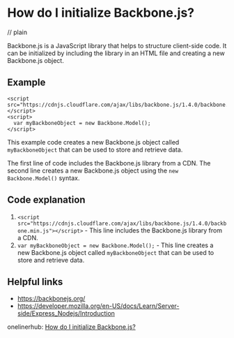 # How do I initialize Backbone.js?
// plain

Backbone.js is a JavaScript library that helps to structure client-side code. It can be initialized by including the library in an HTML file and creating a new Backbone.js object.

## Example

```
<script src="https://cdnjs.cloudflare.com/ajax/libs/backbone.js/1.4.0/backbone.min.js"></script>
<script>
  var myBackboneObject = new Backbone.Model();
</script>
```

This example code creates a new Backbone.js object called `myBackboneObject` that can be used to store and retrieve data.

The first line of code includes the Backbone.js library from a CDN. The second line creates a new Backbone.js object using the `new Backbone.Model()` syntax.

## Code explanation


1. `<script src="https://cdnjs.cloudflare.com/ajax/libs/backbone.js/1.4.0/backbone.min.js"></script>` - This line includes the Backbone.js library from a CDN.
2. `var myBackboneObject = new Backbone.Model();` - This line creates a new Backbone.js object called `myBackboneObject` that can be used to store and retrieve data.

## Helpful links

- https://backbonejs.org/
- https://developer.mozilla.org/en-US/docs/Learn/Server-side/Express_Nodejs/Introduction

onelinerhub: [How do I initialize Backbone.js?](https://onelinerhub.com/backbone.js/how-do-i-initialize-backbone-js)